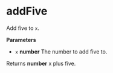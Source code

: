 # addFive

Add five to `x`.

**Parameters**

-   `x` **number** The number to add five to.

Returns **number** x plus five.
